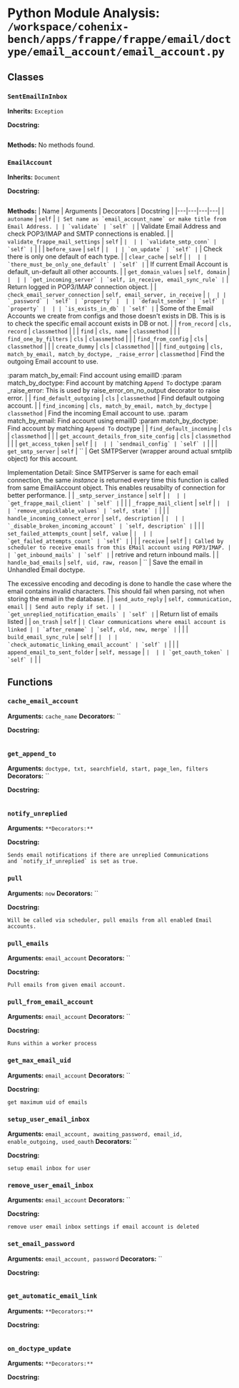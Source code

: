 # Python Module Analysis: `/workspace/cohenix-bench/apps/frappe/frappe/email/doctype/email_account/email_account.py`

## Classes

### `SentEmailInInbox`
**Inherits:** `Exception`


**Docstring:**
```

```

**Methods:**
No methods found.

### `EmailAccount`
**Inherits:** `Document`


**Docstring:**
```

```

**Methods:**
| Name | Arguments | Decorators | Docstring |
|---|---|---|---|
| `autoname` | `self` | `` | Set name as `email_account_name` or make title from Email Address. |
| `validate` | `self` | `` | Validate Email Address and check POP3/IMAP and SMTP connections is enabled. |
| `validate_frappe_mail_settings` | `self` | `` |  |
| `validate_smtp_conn` | `self` | `` |  |
| `before_save` | `self` | `` |  |
| `on_update` | `self` | `` | Check there is only one default of each type. |
| `clear_cache` | `self` | `` |  |
| `there_must_be_only_one_default` | `self` | `` | If current Email Account is default, un-default all other accounts. |
| `get_domain_values` | `self, domain` | `` |  |
| `get_incoming_server` | `self, in_receive, email_sync_rule` | `` | Return logged in POP3/IMAP connection object. |
| `check_email_server_connection` | `self, email_server, in_receive` | `` |  |
| `_password` | `self` | `property` |  |
| `default_sender` | `self` | `property` |  |
| `is_exists_in_db` | `self` | `` | Some of the Email Accounts we create from configs and those doesn't exists in DB.
This is is to check the specific email account exists in DB or not. |
| `from_record` | `cls, record` | `classmethod` |  |
| `find` | `cls, name` | `classmethod` |  |
| `find_one_by_filters` | `cls` | `classmethod` |  |
| `find_from_config` | `cls` | `classmethod` |  |
| `create_dummy` | `cls` | `classmethod` |  |
| `find_outgoing` | `cls, match_by_email, match_by_doctype, _raise_error` | `classmethod` | Find the outgoing Email account to use.

:param match_by_email: Find account using emailID
:param match_by_doctype: Find account by matching `Append To` doctype
:param _raise_error: This is used by raise_error_on_no_output decorator to raise error. |
| `find_default_outgoing` | `cls` | `classmethod` | Find default outgoing account. |
| `find_incoming` | `cls, match_by_email, match_by_doctype` | `classmethod` | Find the incoming Email account to use.
:param match_by_email: Find account using emailID
:param match_by_doctype: Find account by matching `Append To` doctype |
| `find_default_incoming` | `cls` | `classmethod` |  |
| `get_account_details_from_site_config` | `cls` | `classmethod` |  |
| `get_access_token` | `self` | `` |  |
| `sendmail_config` | `self` | `` |  |
| `get_smtp_server` | `self` | `` | Get SMTPServer (wrapper around actual smtplib object) for this account.

Implementation Detail: Since SMTPServer is same for each email connection, the same *instance*
is returned every time this function is called from same EmailAccount object.
This enables reusabilty of connection for better performance. |
| `_smtp_server_instance` | `self` | `` |  |
| `get_frappe_mail_client` | `self` | `` |  |
| `_frappe_mail_client` | `self` | `` |  |
| `remove_unpicklable_values` | `self, state` | `` |  |
| `handle_incoming_connect_error` | `self, description` | `` |  |
| `_disable_broken_incoming_account` | `self, description` | `` |  |
| `set_failed_attempts_count` | `self, value` | `` |  |
| `get_failed_attempts_count` | `self` | `` |  |
| `receive` | `self` | `` | Called by scheduler to receive emails from this EMail account using POP3/IMAP. |
| `get_inbound_mails` | `self` | `` | retrive and return inbound mails. |
| `handle_bad_emails` | `self, uid, raw, reason` | `` | Save the email in Unhandled Email doctype.

The excessive encoding and decoding is done to handle the case where the
email contains invalid characters. This should fail when parsing, not
when storing the email in the database. |
| `send_auto_reply` | `self, communication, email` | `` | Send auto reply if set. |
| `get_unreplied_notification_emails` | `self` | `` | Return list of emails listed |
| `on_trash` | `self` | `` | Clear communications where email account is linked |
| `after_rename` | `self, old, new, merge` | `` |  |
| `build_email_sync_rule` | `self` | `` |  |
| `check_automatic_linking_email_account` | `self` | `` |  |
| `append_email_to_sent_folder` | `self, message` | `` |  |
| `get_oauth_token` | `self` | `` |  |





## Functions

### `cache_email_account`
**Arguments:** `cache_name`
**Decorators:** ``

**Docstring:**
```

```
### `get_append_to`
**Arguments:** `doctype, txt, searchfield, start, page_len, filters`
**Decorators:** ``

**Docstring:**
```

```
### `notify_unreplied`
**Arguments:** ``
**Decorators:** ``

**Docstring:**
```
Sends email notifications if there are unreplied Communications
and `notify_if_unreplied` is set as true.
```
### `pull`
**Arguments:** `now`
**Decorators:** ``

**Docstring:**
```
Will be called via scheduler, pull emails from all enabled Email accounts.
```
### `pull_emails`
**Arguments:** `email_account`
**Decorators:** ``

**Docstring:**
```
Pull emails from given email account.
```
### `pull_from_email_account`
**Arguments:** `email_account`
**Decorators:** ``

**Docstring:**
```
Runs within a worker process
```
### `get_max_email_uid`
**Arguments:** `email_account`
**Decorators:** ``

**Docstring:**
```
get maximum uid of emails
```
### `setup_user_email_inbox`
**Arguments:** `email_account, awaiting_password, email_id, enable_outgoing, used_oauth`
**Decorators:** ``

**Docstring:**
```
setup email inbox for user
```
### `remove_user_email_inbox`
**Arguments:** `email_account`
**Decorators:** ``

**Docstring:**
```
remove user email inbox settings if email account is deleted
```
### `set_email_password`
**Arguments:** `email_account, password`
**Decorators:** ``

**Docstring:**
```

```
### `get_automatic_email_link`
**Arguments:** ``
**Decorators:** ``

**Docstring:**
```

```
### `on_doctype_update`
**Arguments:** ``
**Decorators:** ``

**Docstring:**
```

```

